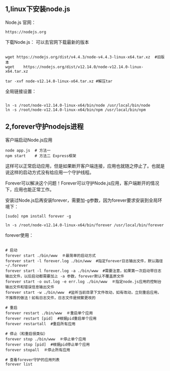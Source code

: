 ## 1,linux下安装node.js

 Node.js 官网：

```
https://nodejs.org
```

 下载Node.js： 可以去官网下载最新的版本

```

wget https://nodejs.org/dist/v4.4.3/node-v4.4.3-linux-x64.tar.xz  #旧版本
wget    https://nodejs.org/dist/v12.14.0/node-v12.14.0-linux-x64.tar.xz

tar -xvf node-v12.14.0-linux-x64.tar.xz #解压tar
```

全局链接设置：

```

ln -s /root/node-v12.14.0-linux-x64/bin/node /usr/local/bin/node
ln -s /root/node-v12.14.0-linux-x64/bin/npm /usr/local/bin/npm

```



##  2,forever守护nodejs进程

 客户端启动Node.js应用 

```
node app.js  # 方法一
npm start    # 方法二 Express框架
```

这样可以正常启动应用，但是如果断开客户端连接，应用也就随之停止了。也就是说这样的启动方式没有给应用一个守护线程。

 Forever可以解决这个问题！Forever可以守护Node.js应用，客户端断开的情况下，应用也能正常工作。

安装过Node.js后再安装forever，需要加-g参数，因为forever要求安装到全局环境下：

```
[sudo] npm install forever -g

ln -s /root/node-v12.14.0-linux-x64/bin/forever /usr/local/bin/forever
```

 forever使用： 

```

# 启动
forever start ./bin/www  ＃最简单的启动方式
forever start -l forever.log ./bin/www  #指定forever日志输出文件，默认路径~/.forever
forever start -l forever.log -a ./bin/www  #需要注意，如果第一次启动带日志输出文件，以后启动都需要加上 -a 参数，forever默认不覆盖原文件
forever start -o out.log -e err.log ./bin/www  ＃指定node.js应用的控制台输出文件和错误信息输出文件
forever start -w ./bin/www  #监听当前目录下文件改动，如有改动，立刻重启应用，不推荐的做法！如有日志文件，日志文件是频繁更改的

# 重启
forever restart ./bin/www  ＃重启单个应用
forever restart [pid]  #根据pid重启单个应用
forever restartall  #重启所有应用

# 停止（和重启很类似）
forever stop ./bin/www  ＃停止单个应用
forever stop [pid]  #根据pid停止单个应用
forever stopall  ＃停止所有应用

# 查看forever守护的应用列表
forever list

```


